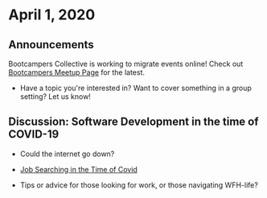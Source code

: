 # April 1, 2020

## Announcements

Bootcampers Collective is working to migrate events online! Check out [Bootcampers Meetup Page](https://www.meetup.com/Bootcampers-Collective/) for the latest.

- Have a topic you're interested in? Want to cover something in a group setting? Let us know!

## Discussion: Software Development in the time of COVID-19

- Could the internet go down?

- [Job Searching in the Time of Covid](https://dev.to/bekahhw/job-searching-in-the-time-of-covid-19-1jei)

- Tips or advice for those looking for work, or those navigating WFH-life?

